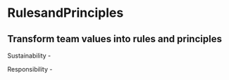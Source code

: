 # RulesandPrinciples
## Transform team values into rules and principles

Sustainability -

Responsibility -


